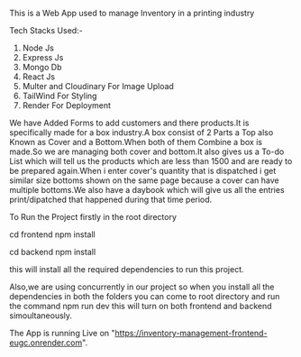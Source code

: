 This is a Web App used to manage Inventory in a printing industry

Tech Stacks Used:-

1. Node Js
2. Express Js
3. Mongo Db
4. React Js
5. Multer and Cloudinary For Image Upload
6. TailWind For Styling
7. Render For Deployment

We have Added Forms to add customers and there products.It is specifically made for a box industry.A box consist of 2 Parts a Top also Known as Cover and a Bottom.When both of them Combine a box is made.So we are managing both cover and bottom.It also gives us a To-do List which will tell us the products which are less than 1500 and are ready to be prepared again.When i enter cover's quantity that is dispatched i get similar size bottoms shown on the same page because a cover can have multiple bottoms.We also have a daybook which will give us all the entries print/dipatched that happened during that time period.

To Run the Project firstly in the root directory

cd frontend
npm install

cd backend
npm install 

this will install all the required dependencies to run this project.

Also,we are using concurrently in our project so when you install all the dependencies in both the folders you can come to root directory and run the command npm run dev this will turn on both frontend and backend simoultaneously.


The App is running Live on "https://inventory-management-frontend-eugc.onrender.com".
